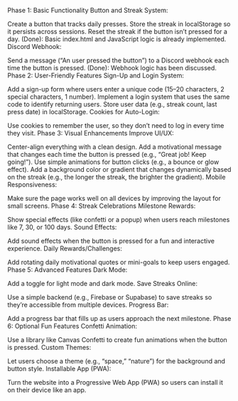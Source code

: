 Phase 1: Basic Functionality
Button and Streak System:

Create a button that tracks daily presses.
Store the streak in localStorage so it persists across sessions.
Reset the streak if the button isn’t pressed for a day.
(Done): Basic index.html and JavaScript logic is already implemented.
Discord Webhook:

Send a message (“An user pressed the button”) to a Discord webhook each time the button is pressed.
(Done): Webhook logic has been discussed.
Phase 2: User-Friendly Features
Sign-Up and Login System:

Add a sign-up form where users enter a unique code (15–20 characters, 2 special characters, 1 number).
Implement a login system that uses the same code to identify returning users.
Store user data (e.g., streak count, last press date) in localStorage.
Cookies for Auto-Login:

Use cookies to remember the user, so they don’t need to log in every time they visit.
Phase 3: Visual Enhancements
Improve UI/UX:

Center-align everything with a clean design.
Add a motivational message that changes each time the button is pressed (e.g., “Great job! Keep going!”).
Use simple animations for button clicks (e.g., a bounce or glow effect).
Add a background color or gradient that changes dynamically based on the streak (e.g., the longer the streak, the brighter the gradient).
Mobile Responsiveness:

Make sure the page works well on all devices by improving the layout for small screens.
Phase 4: Streak Celebrations
Milestone Rewards:

Show special effects (like confetti or a popup) when users reach milestones like 7, 30, or 100 days.
Sound Effects:

Add sound effects when the button is pressed for a fun and interactive experience.
Daily Rewards/Challenges:

Add rotating daily motivational quotes or mini-goals to keep users engaged.
Phase 5: Advanced Features
Dark Mode:

Add a toggle for light mode and dark mode.
Save Streaks Online:

Use a simple backend (e.g., Firebase or Supabase) to save streaks so they’re accessible from multiple devices.
Progress Bar:

Add a progress bar that fills up as users approach the next milestone.
Phase 6: Optional Fun Features
Confetti Animation:

Use a library like Canvas Confetti to create fun animations when the button is pressed.
Custom Themes:

Let users choose a theme (e.g., “space,” “nature”) for the background and button style.
Installable App (PWA):

Turn the website into a Progressive Web App (PWA) so users can install it on their device like an app.